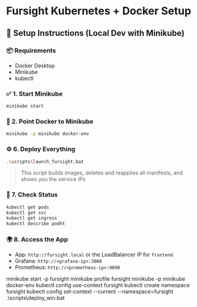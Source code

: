 # Fursight Kubernetes + Docker Setup

## 🚀 Setup Instructions (Local Dev with Minikube)

### 📦 Requirements
- Docker Desktop
- Minikube
- kubectl

### ✅ 1. Start Minikube
```bash
minikube start
```

### 🔄 2. Point Docker to Minikube
```bash
minikube -p minikube docker-env
```

### ⚙️ 6. Deploy Everything
```bash
.\scripts\launch_fursight.bat
```
> This script builds images, deletes and reapplies all manifests, and shows you the service IPs

### 🧪 7. Check Status
```bash
kubectl get pods
kubectl get svc
kubectl get ingress
kubectl describe podht
```

### 🌍 8. Access the App
- App: `http://fursight.local` or the LoadBalancer IP for `frontend`
- Grafana: `http://<grafana-ip>:3000`
- Prometheus: `http://<prometheus-ip>:9090`

minikube start -p fursight
minikube profile fursight 
minikube -p minikube docker-env
kubectl config use-context fursight
kubectl create namespace fursight
kubectl config set-context --current --namespace=fursight
.\scripts\deploy_win.bat
